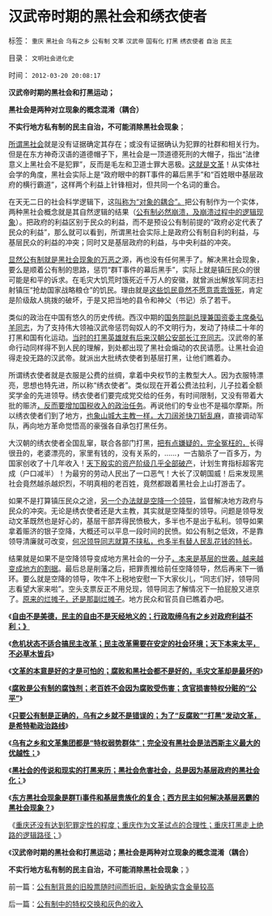 # 汉武帝时期的黑社会和绣衣使者

标签： `重庆` `黑社会` `乌有之乡` `公有制` `文革` `汉武帝` `国有化` `打黑` `绣衣使者` `自治` `民主` 

目录： `文明社会进化史`

时间： `2012-03-20 20:08:17`

**汉武帝时期的黑社会和打黑运动；**

**黑社会是两种对立现象的概念混淆（耦合）**

**不实行地方私有制的民主自治，不可能消除黑社会现象**；

[所谓黑社会](../../../2012/3/18/乌有之乡是典型的黑社会.md)就是没有证据确定其存在；或没有证据确认为犯罪的社群和相关行为。但是在东方神奇汉语的道德帽子下，黑社会是一顶道德死刑的大帽子，指出“法律意义上黑社会不是犯罪”，反而是毛左和卫道士罪大恶极。[这就是文革](../../../2012/3/17/文革的本意是好的，才是最可怕的.md)！从实体社会学的角度，黑社会实际上是“政府眼中的群T事件的幕后黑手”和“百姓眼中基层政府的横行霸道”，这样两个利益上针锋相对，但共同一个名词的重合。

在天无二日的社会科学逻辑下，这[叫称为“对象的耦合”。](../../../2012/3/15/科学中没有哲学的位置；信仰的位置在那里？.md)把公有制作为一个实体，两种黑社会概念就是其自然逻辑的结果（[公有制必然崩溃，及崩溃过程中的逻辑现象](../../../2011/11/23/阶级斗争是公有制瓦解的社会表现.md)）。把政府的利益区别于民众的利益，而不是预设公有制前提的“政府必定代表了民众的利益”，那么就可以看到，所谓黑社会实际上是政府公有制自利的利益，与基层民众的利益的冲突；同时又是基层政府的利益，与中央利益的冲突。

[显然公有制就是黑社会现象的万恶之](../../../2010/3/1/产权关系混乱催生中国特色的黑社会.md)源，再也没有任何黑手了。解决黑社会现象，要么是顺着公有制的思路，惩罚“群T事件的幕后黑手”，实际上就是镇压民众的很可能是和平的诉求。在毛灾大饥荒时饿死近千万人的安徽，就曾派出解放军同志扫射镇压“抢劫国家战略粮仓”的饥民。理由就是[这些饥民竟然不愿意乖乖饿死](../../../2011/12/23/英国治下的大饥荒，平民在堆积的粮食前饿死.md)，肯定是阶级敌人挑拨的破坏，于是又把当地的县令和神父（书记）杀了若干。

类似的政治在中国有悠久的历史传统。西汉中期的[国务院副总理兼国资委主席桑弘羊同志](../../../2010/2/7/有中国特色的凯恩斯主义.md)，为了支持伟大领袖汉武帝惩罚匈奴人的不文明行为，发动了持续二十年的打黑和国有化运动。[当时的打黑英雄就有后来汉朝公安部长江充同志](../../../2012/3/7/改革为什么小范围会顺利，大范围难以推进？.md)。汉武帝的革命行动同样得不到人民的理解，到处都出现了黑社会煽动的农民请愿。让黑社会迫得走投无路的汉武帝。就派出大批绣衣使者到基层打黑，让他们瞧着办。

所谓绣衣使者就是衣服是公费的丝绸，拿着中央权节的主教型大人。因为衣服特漂亮，思想也特先进，所以称“绣衣使者”。类似现在开着公费法拉利，儿子拉着全额奖学金的先进领导。绣衣使者们要完成党交给的任务，有时间限制，又没有带着大批的赈济[，反而要增加国税收入的政治任务](../../../2011/9/22/公有制不收税，没有税负痛苦.md)。再说他们的专业也不是福尔摩斯。所以绣衣使者们到了地方，[也象山城大主教一样，大刀阔斧快刀斩乱麻](../../../2012/3/15/反思愚民打黑中的多数人暴政.md)，直接调动军队，再向地方革命觉悟高的豪强各自承包打黑任务。

大汉朝的绣衣使者全国乱窜，联合各部门打黑，[把有点嫌疑的，完全冤枉的，](../../../2010/9/21/“民主斗士”大部分是民粹斗士.md)长得很丑的，老婆漂亮的，家里有钱的，没有关系的，……，一古脑杀了一百多万，为国家创收了十几年收入！[天下殷实的资产阶级几乎全部破产](../../../2009/10/13/两千年社稷延寿之九字真言.md)，计划生育指标超客完成（户口减半）！为最穷的劳动人民出了一口恶气！大长了汉朝国威！后来发现黑社会竟然越杀越炽烈，不明真相的老百姓，竟然都跟着黑社会上山打游击了。

如果不是打算镇压民众之途，[另一个办法就是空降一个领导](../../../2010/11/24/空降比采邑制伤害大；地方主义的积极性；.md)，监督解决地方政府与民众的冲突。无论是绣衣使者还是大主教，其实就是空降型的领导。问题是领导发动文革既然也是好心的，基层干部弄得民愤极大，多半也不是出于私利。领导如果拿着赈济的银子空降，大概还可以平息一段时间的民愤。如公有制之低效，不是靠领导清廉就可改变，[何况领导同志就算不挟私，也多半有替人民乱花钱的特长](../../../2010/4/26/请勿与国际游资里应外合打破中国防线.md)。

结果就是如果不是空降领导变成地方黑社会的一分子[，本来是基层的世袭，越来越变成地方的割据](../../../2010/12/14/采邑和皇权，阿克顿勋爵和国民主权原理.md)。最后总是削藩之后，把罪责推给前任空降领导，然后再来下一循环。要么就是空降的领导，吹牛不上税地安慰一下大家伙儿，“同志们好，领导同志看望大家来啦”。空头支票反正不用兑现，领导同志了解情况下一拍屁股又进京了。[原来的烂摊子，还是那副烂摊子](../../../2010/2/28/从专营权层层盘剥理解中国特色的黑社会.md)。地方民众和官员自已瞧着办吧。

《[**自由不是美德，民主的自由不是天经地义的；行政取缔乌有之乡对政府利益不利；》**](../../../2012/3/16/自由不是美德，自由不是天经地义的.md)

《[**危机状态不适合搞民主改革；民主改革需要在安定的社会环境；天下本来太平，不必草木皆兵**](../../../2012/3/16/民主改革需要在安定的社会环境.md)》

《[**文革的本意是好的才是可怕的；腐败和黑社会都不是好的，毛灾文革却是最坏的**](../../../2012/3/17/文革的本意是好的，才是最可怕的.md)》

《[**腐败是公有制的腐蚀剂；老百姓不会因为腐败受伤害；贪官损害特权分赃的“公平”**](../../../2012/3/18/贪官腐败伤害了公有制，但伤害老百姓的利益了吗？.md)》

《[**只要公有制是正确的，乌有之乡就不是错误的；为了“反腐败”“打黑”发动文革，是希特勒政治路线**](../../../2012/3/18/乌有之乡是典型的黑社会.md)》

《[**乌有之乡和文革集团都是“特权弱势群体”；完全没有黑社会是法西斯主义最大的优越性；**](../../../2012/3/19/没有黑社会者的优越性.md)》

《[**黑社会的传说和现实的打黑来历；黑社会危害社会，总是因为基层政府的黑社会化；**](../../../2012/3/19/黑社会的传说和现实的打黑.md)》

《[**东方黑社会现象是群Ti事件和基层贵族化的复合；西方民主如何解决基层恶霸的黑社会现象？**](../../../2012/3/19/西方民主如何解决基层恶霸的黑社会现象.md)》

《[重庆还没有达到犯罪定性的程度；重庆作为文革试点的合理性；重庆打黑走上绝路的逻辑路径；](../../../2012/3/19/重庆黑社会还没有达到犯罪程度.md)》

《**汉武帝时期的黑社会和打黑运动；黑社会是两种对立现象的概念混淆（耦合）**

**不实行地方私有制的民主自治，不可能消除黑社会现象**；》



前一篇：[公有制背景的旧股票随时间而折旧，新股确实含金量较高](../../../2012/3/19/公有制背景的旧股票随时间而折旧，新股确实含金量较高.md)

后一篇：[公有制中的特权交换和灰色的收入](../../../2012/3/20/公有制中的特权交换和灰色的收入.md)